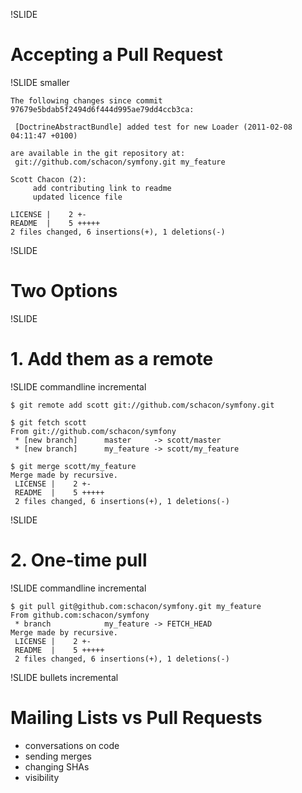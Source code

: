 !SLIDE

# Accepting a Pull Request #


!SLIDE smaller

    The following changes since commit 97679e5bdab5f2494d6f444d995ae79dd4ccb3ca:

     [DoctrineAbstractBundle] added test for new Loader (2011-02-08 04:11:47 +0100)

    are available in the git repository at:
     git://github.com/schacon/symfony.git my_feature

    Scott Chacon (2):
         add contributing link to readme
         updated licence file

    LICENSE |    2 +-
    README  |    5 +++++
    2 files changed, 6 insertions(+), 1 deletions(-)
    
!SLIDE

# Two Options #

!SLIDE

# 1. Add them as a remote #

!SLIDE commandline incremental

    $ git remote add scott git://github.com/schacon/symfony.git

    $ git fetch scott
    From git://github.com/schacon/symfony
     * [new branch]      master     -> scott/master
     * [new branch]      my_feature -> scott/my_feature

    $ git merge scott/my_feature
    Merge made by recursive.
     LICENSE |    2 +-
     README  |    5 +++++
     2 files changed, 6 insertions(+), 1 deletions(-)

!SLIDE

# 2. One-time pull #

!SLIDE commandline incremental

    $ git pull git@github.com:schacon/symfony.git my_feature
    From github.com:schacon/symfony
     * branch            my_feature -> FETCH_HEAD
    Merge made by recursive.
     LICENSE |    2 +-
     README  |    5 +++++
     2 files changed, 6 insertions(+), 1 deletions(-)
     
!SLIDE bullets incremental

# Mailing Lists vs Pull Requests #

* conversations on code
* sending merges
* changing SHAs
* visibility